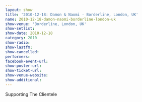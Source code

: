 ```yaml
---
layout: show
title: '2010-12-18: Damon & Naomi - Borderline, London, UK'
name: 2010-12-18-damon-naomi-borderline-london-uk
show-venue: 'Borderline, London, UK'
show-setlist: 
show-date: 2010-12-18
category: 2010
show-radio: 
show-lastfm: 
show-cancelled: 
performers: 
facebook-event-url: 
show-poster-url: 
show-ticket-url: 
show-venue-website: 
show-additional: 
---
```


Supporting The Clientele